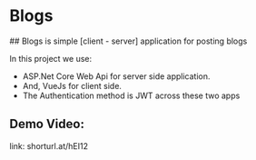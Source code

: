 <h1> Blogs </h1>
## Blogs is simple [client - server] application for posting blogs

In this project we use:
<ul>
  <li> ASP.Net Core Web Api for server side application.</li>  
  <li> And, VueJs for client side.</li>
  <li> The Authentication method is JWT across these two apps</li>
</ul>

## Demo Video:

link: shorturl.at/hEI12
